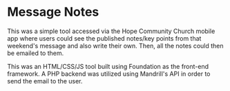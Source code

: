 Message Notes
======

This was a simple tool accessed via the Hope Community Church mobile app where users could see the published notes/key points from that weekend's message and also write their own. Then, all the notes could then be emailed to them.

This was an HTML/CSS/JS tool built using Foundation as the front-end framework. A PHP backend was utilized using Mandrill's API in order to send the email to the user.
